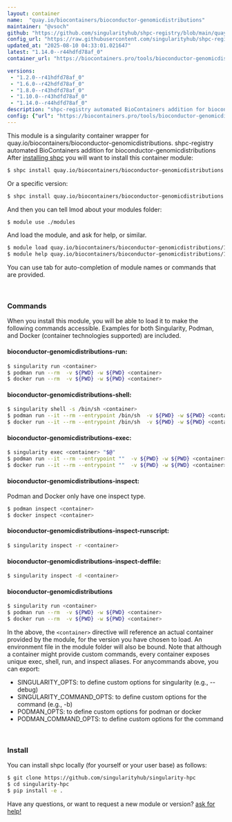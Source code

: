 ```yaml
---
layout: container
name:  "quay.io/biocontainers/bioconductor-genomicdistributions"
maintainer: "@vsoch"
github: "https://github.com/singularityhub/shpc-registry/blob/main/quay.io/biocontainers/bioconductor-genomicdistributions/container.yaml"
config_url: "https://raw.githubusercontent.com/singularityhub/shpc-registry/main/quay.io/biocontainers/bioconductor-genomicdistributions/container.yaml"
updated_at: "2025-08-10 04:33:01.021647"
latest: "1.14.0--r44hdfd78af_0"
container_url: "https://biocontainers.pro/tools/bioconductor-genomicdistributions"

versions:
 - "1.2.0--r41hdfd78af_0"
 - "1.6.0--r42hdfd78af_0"
 - "1.8.0--r43hdfd78af_0"
 - "1.10.0--r43hdfd78af_0"
 - "1.14.0--r44hdfd78af_0"
description: "shpc-registry automated BioContainers addition for bioconductor-genomicdistributions"
config: {"url": "https://biocontainers.pro/tools/bioconductor-genomicdistributions", "maintainer": "@vsoch", "description": "shpc-registry automated BioContainers addition for bioconductor-genomicdistributions", "latest": {"1.14.0--r44hdfd78af_0": "sha256:1afe1016dc56e0a345b69767f65de1b5ede8e94b0d07d091b277f28a9f518211"}, "tags": {"1.2.0--r41hdfd78af_0": "sha256:a9819edc4aa607acccfce4aec2119d0690084be80ced74224656b5e7227612e3", "1.6.0--r42hdfd78af_0": "sha256:7a64e12c3df06744f0b679dee81d59da27d90711b44fe81d7032553c5bf0e0d9", "1.8.0--r43hdfd78af_0": "sha256:19099cd8e72541f33ca5fa49c1f1513915252c415dfacf4a1503405696fafcc5", "1.10.0--r43hdfd78af_0": "sha256:4740419e34b49b8388ae5a80ad7073b4554df4e82c80dfc4e751c225ef52f400", "1.14.0--r44hdfd78af_0": "sha256:1afe1016dc56e0a345b69767f65de1b5ede8e94b0d07d091b277f28a9f518211"}, "docker": "quay.io/biocontainers/bioconductor-genomicdistributions"}
---
```


This module is a singularity container wrapper for quay.io/biocontainers/bioconductor-genomicdistributions.
shpc-registry automated BioContainers addition for bioconductor-genomicdistributions
After [installing shpc](#install) you will want to install this container module:


```bash
$ shpc install quay.io/biocontainers/bioconductor-genomicdistributions
```

Or a specific version:

```bash
$ shpc install quay.io/biocontainers/bioconductor-genomicdistributions:1.14.0--r44hdfd78af_0
```

And then you can tell lmod about your modules folder:

```bash
$ module use ./modules
```

And load the module, and ask for help, or similar.

```bash
$ module load quay.io/biocontainers/bioconductor-genomicdistributions/1.14.0--r44hdfd78af_0
$ module help quay.io/biocontainers/bioconductor-genomicdistributions/1.14.0--r44hdfd78af_0
```

You can use tab for auto-completion of module names or commands that are provided.

<br>

### Commands

When you install this module, you will be able to load it to make the following commands accessible.
Examples for both Singularity, Podman, and Docker (container technologies supported) are included.

#### bioconductor-genomicdistributions-run:

```bash
$ singularity run <container>
$ podman run --rm  -v ${PWD} -w ${PWD} <container>
$ docker run --rm  -v ${PWD} -w ${PWD} <container>
```

#### bioconductor-genomicdistributions-shell:

```bash
$ singularity shell -s /bin/sh <container>
$ podman run --it --rm --entrypoint /bin/sh  -v ${PWD} -w ${PWD} <container>
$ docker run --it --rm --entrypoint /bin/sh  -v ${PWD} -w ${PWD} <container>
```

#### bioconductor-genomicdistributions-exec:

```bash
$ singularity exec <container> "$@"
$ podman run --it --rm --entrypoint ""  -v ${PWD} -w ${PWD} <container> "$@"
$ docker run --it --rm --entrypoint ""  -v ${PWD} -w ${PWD} <container> "$@"
```

#### bioconductor-genomicdistributions-inspect:

Podman and Docker only have one inspect type.

```bash
$ podman inspect <container>
$ docker inspect <container>
```

#### bioconductor-genomicdistributions-inspect-runscript:

```bash
$ singularity inspect -r <container>
```

#### bioconductor-genomicdistributions-inspect-deffile:

```bash
$ singularity inspect -d <container>
```



#### bioconductor-genomicdistributions

```bash
$ singularity run <container>
$ podman run --rm  -v ${PWD} -w ${PWD} <container>
$ docker run --rm  -v ${PWD} -w ${PWD} <container>
```


In the above, the `<container>` directive will reference an actual container provided
by the module, for the version you have chosen to load. An environment file in the
module folder will also be bound. Note that although a container
might provide custom commands, every container exposes unique exec, shell, run, and
inspect aliases. For anycommands above, you can export:

 - SINGULARITY_OPTS: to define custom options for singularity (e.g., --debug)
 - SINGULARITY_COMMAND_OPTS: to define custom options for the command (e.g., -b)
 - PODMAN_OPTS: to define custom options for podman or docker
 - PODMAN_COMMAND_OPTS: to define custom options for the command

<br>

### Install

You can install shpc locally (for yourself or your user base) as follows:

```bash
$ git clone https://github.com/singularityhub/singularity-hpc
$ cd singularity-hpc
$ pip install -e .
```

Have any questions, or want to request a new module or version? [ask for help!](https://github.com/singularityhub/singularity-hpc/issues)